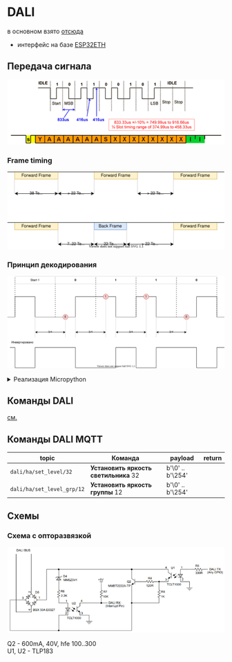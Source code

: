 # DALI

в основном взято [отсюда](01465a.pdf)

* интерфейс на базе [ESP32ETH](esp32eth/readme.md)

## Передача сигнала

![](dali_transmission.png)

### Frame timing

![](frame_timing.svg)

### Принцип декодирования

![](decoding.svg)

<details>
  <summary>Реализация Micropython</summary>

```python
from machine import Pin

p0 = Pin(0, Pin.IN)
p0.irq(trigger=Pin.IRQ_FALLING, handler=callback)


```

</details>

## Команды DALI

[см.](command.md)

## Команды DALI MQTT

| topic | Команда | payload | return |
| ----  | ----    | ----    | ----   |
| `dali/ha/set_level/32`     | **Установить яркость светильника** 32   | b'\0' .. b'\254' |    |
| `dali/ha/set_level_grp/12` | **Установить яркость группы** 12        | b'\0' .. b'\254' |    |


## Схемы

### Схема с опторазвязкой

![](opto_schematic.png)

Q2 - 600mA, 40V, hfe 100..300  
U1, U2 - TLP183